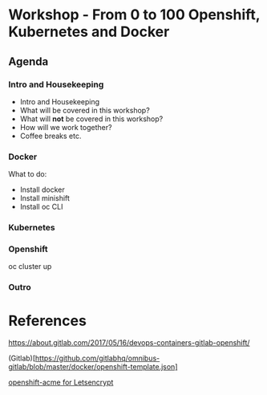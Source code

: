 # Workshop - From 0 to 100 Openshift, Kubernetes and Docker
## Agenda
### Intro and Housekeeping
  * Intro and Housekeeping
  * What will be covered in this workshop?
  * What will __not__ be covered in this workshop?
  * How will we work together?
  * Coffee breaks etc.

### Docker
What to do:
  * Install docker
  * Install minishift
  * Install oc CLI
  
### Kubernetes
### Openshift
oc cluster up
### Outro


# References
https://about.gitlab.com/2017/05/16/devops-containers-gitlab-openshift/

(Gitlab)[https://github.com/gitlabhq/omnibus-gitlab/blob/master/docker/openshift-template.json]

[openshift-acme for Letsencrypt](https://github.com/tnozicka/openshift-acme)